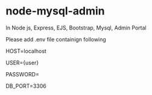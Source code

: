 # node-mysql-admin
In Node js, Express, EJS, Bootstrap, Mysql, Admin Portal

Please add .env file containign following 

HOST=localhost

USER={user}

PASSWORD=

DB_PORT=3306


